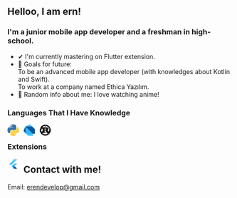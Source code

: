 ## Helloo, I am ern!

### I'm a junior mobile app developer and a freshman in high-school.
- ✔ I'm currently mastering on Flutter extension.
- 🎯 Goals for future:<br>
    To be an advanced mobile app developer (with knowledges about Kotlin and Swift).<br>
    To work at a company named Ethica Yazılım.
- 👀 Random info about me: I love watching anime!
### Languages That I Have Knowledge
[<img align="left" alt="Python" width="26px" src="./img/python.png" style="padding-right:10px;"/>][route]
[<img align="left" alt="Dart" width="26px" src="./img/dart.png" style="padding-right:10px;"/>][route]
[<img align="left" alt="Rust" width="26px" src="./img/rust.png" style="padding-right:10px;"/>][route]
<br>

### Extensions
[<img align="left" alt="Flutter" width="26px" src="./img/flutter.png" style="padding-right:10px;"/>][flutter_route]
## Contact with me!
 Email: erendevelop@gmail.com
 

[route]: https://github.com/ernkedy/tum-kodlarim
[flutter_route]: https://github.com/ernkedy/itu_mtal_mesajlasma